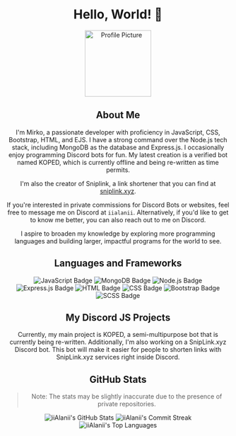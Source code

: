 <div align="center">

# Hello, World! 👋

<img src="https://avatars.githubusercontent.com/u/85262775?v=4" alt="Profile Picture" width="150">

## About Me

I'm Mirko, a passionate developer with proficiency in JavaScript, CSS, Bootstrap, HTML, and EJS. I have a strong command over the Node.js tech stack, including MongoDB as the database and Express.js. I occasionally enjoy programming Discord bots for fun. My latest creation is a verified bot named KOPED, which is currently offline and being re-written as time permits.

I'm also the creator of Sniplink, a link shortener that you can find at [sniplink.xyz](https://sniplink.xyz).

If you're interested in private commissions for Discord Bots or websites, feel free to message me on Discord at `iialanii`. Alternatively, if you'd like to get to know me better, you can also reach out to me on Discord.

I aspire to broaden my knowledge by exploring more programming languages and building larger, impactful programs for the world to see.

## Languages and Frameworks

![JavaScript Badge](https://img.shields.io/badge/JavaScript-F7DF1E?style=for-the-badge&logo=javascript&logoColor=black)
![MongoDB Badge](https://img.shields.io/badge/MongoDB-%234ea94b.svg?style=for-the-badge&logo=mongodb&logoColor=white)
![Node.js Badge](https://img.shields.io/badge/node.js-6DA55F?style=for-the-badge&logo=node.js&logoColor=white)
![Express.js Badge](https://img.shields.io/badge/Express.js-000000?style=for-the-badge&logo=express&logoColor=white)
![HTML Badge](https://img.shields.io/badge/HTML-239120?style=for-the-badge&logo=html5&logoColor=white)
![CSS Badge](https://img.shields.io/badge/CSS-1572B6?style=for-the-badge&logo=css3&logoColor=white)
![Bootstrap Badge](https://img.shields.io/badge/Bootstrap-563D7C?style=for-the-badge&logo=bootstrap&logoColor=white)
![SCSS Badge](https://img.shields.io/badge/Sass-CC6699?style=for-the-badge&logo=sass&logoColor=white)

## My Discord JS Projects

Currently, my main project is KOPED, a semi-multipurpose bot that is currently being re-written. Additionally, I'm also working on a SnipLink.xyz Discord bot. This bot will make it easier for people to shorten links with SnipLink.xyz services right inside Discord.

## GitHub Stats

> Note: The stats may be slightly inaccurate due to the presence of private repositories.

<img src="https://github-readme-stats.vercel.app/api?username=iiAlanii&show_icons=true&line_height=27&count_private=true&title_color=2bbc8a&text_color=ffffff&icon_color=2bbc8a&bg_color=1a1b1f" alt="iiAlanii's GitHub Stats" />

<img src="https://github-readme-streak-stats.herokuapp.com/?user=iiAlanii&theme=dark" alt="iiAlanii's Commit Streak" />

<img src="https://github-readme-stats.vercel.app/api/top-langs/?username=iiAlanii&hide=java,tex&title_color=2bbc8a&text_color=ffffff&icon_color=2bbc8a&bg_color=1a1b1f&langs_count=3" alt="iiAlanii's Top Languages" />
